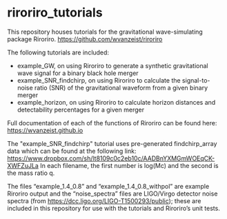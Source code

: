 # riroriro_tutorials
This repository houses tutorials for the gravitational wave-simulating package Riroriro. https://github.com/wvanzeist/riroriro

The following tutorials are included:
- example_GW, on using Riroriro to generate a synthetic gravitational wave signal for a binary black hole merger
- example_SNR_findchirp, on using Riroriro to calculate the signal-to-noise ratio (SNR) of the gravitational waveform from a given binary merger
- example_horizon, on using Riroriro to calculate horizon distances and detectability percentages for a given merger

Full documentation of each of the functions of Riroriro can be found here: https://wvanzeist.github.io

The "example_SNR_findchirp" tutorial uses pre-generated findchirp_array data which can be found at the following link: https://www.dropbox.com/sh/lt8109c0c2eb10c/AADBnYXMGmWOEqCK-XWFZuJLa In each filename, the first number is log(Mc) and the second is the mass ratio q.

The files “example_1.4_0.8” and “example_1.4_0.8_withpol” are example Riroriro output and the “noise_spectra” files are LIGO/Virgo detector noise spectra (from https://dcc.ligo.org/LIGO-T1500293/public); these are included in this repository for use with the tutorials and Riroriro’s unit tests.
